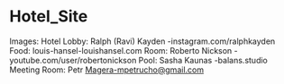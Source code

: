 # Hotel_Site

Images:
Hotel Lobby: Ralph (Ravi) Kayden -instagram.com/ralphkayden
Food: louis-hansel-louishansel.com
Room: Roberto Nickson -youtube.com/user/robertonickson
Pool: Sasha Kaunas -balans.studio
Meeting Room: Petr Magera-mpetrucho@gmail.com
